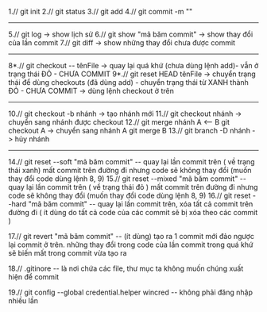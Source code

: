 1.// git init
2.// git status
3.// git add
4.// git commit -m ""
_________________________________

5.// git log -> show lịch sử
6.// git show "mã băm commit" -> show thay đổi của lần commit 
7.// git diff -> show những thay đổi chưa được commit
__________________________________________________

8*.// git checkout -- tênFile -> quay lại quá khứ (chưa dùng lệnh add)- vẫn ở trạng thái ĐỎ - CHƯA COMMIT
9*.// git reset HEAD tênFile  -> chuyển trạng thái để dùng checkouts (đã dùng add) - chuyển trạng thái từ XANH thành ĐỎ   - CHƯA COMMIT -> dùng lệnh checkout ở trên

__________________________________________________________

10.// git checkout -b nhánh -> tạo nhánh mới
11.// git checkout nhánh   -> chuyển sang nhánh được checkout 
12.// git merge nhánh
A <-- B
git checkout A -> chuyển sang nhánh A
git merge B
13.// git branch -D nhánh -> hủy nhánh

____________________________________________________________________

14.// git reset --soft "mã băm commit" -- quay lại lần commit trên ( về trạng thái xanh) mất commit trên đường đi nhưng code sẽ không thay đổi (muốn thay đổi code dùng lệnh 8, 9)
15.// git reset --mixed "mã băm commit" -- quay lại lần commit trên ( về trạng thái đỏ ) mất commit trên đường đi nhưng code sẽ không thay đổi (muốn thay đổi code dùng lệnh 8, 9)
16.// git reset --hard "mã băm commit" -- quay lại lần commit trên, xóa tất cả commit trên đường đi ( ít dùng do tất cả code của các commit sẽ bị xóa theo các commit )

17.// git revert "mã băm commit" -- (ít dùng) tạo ra 1 commit mới đảo ngược lại commit ở trên. những thay đổi trong code của lần commit trong quá khứ sẽ biến mất trong commit vừa tạo ra 

18.// .gitinore -- là nơi chứa các file, thư mục ta không muốn chúng xuất hiện để commit

19.// git config --global credential.helper wincred  -- không phải đăng nhập nhiều lần